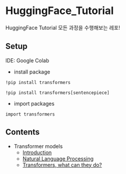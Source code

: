 # HuggingFace_Tutorial

HuggingFace Tutorial 모든 과정을 수행해보는 레포!

## Setup

IDE: Google Colab

* install package

~~~
!pip install transformers
~~~

~~~
!pip install transformers[sentencepiece]
~~~

* import packages

~~~
import transformers
~~~

## Contents

* Transformer models
  * [Introduction](https://github.com/j961224/HuggingFace_Turtorial/blob/main/1.%20Transformer%20models/Introduction.md)
  * [Natural Language Processing](https://github.com/j961224/HuggingFace_Turtorial/blob/main/1.%20Transformer%20models/Natural%20Language%20Processing.md)
  * [Transformers, what can they do?](https://github.com/j961224/HuggingFace_Turtorial/tree/main/1.%20Transformer%20models/Transformers%2C%20what%20can%20they%20do%3F)
